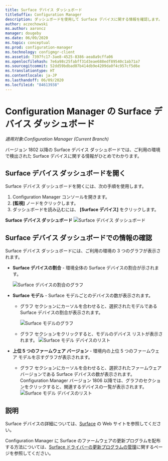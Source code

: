 ```yaml
---
title: Surface デバイス ダッシュボード
titleSuffix: Configuration Manager
description: ダッシュボードを使用して Surface デバイスに関する情報を確認します。
author: aczechowski
ms.author: aaroncz
manager: dougeby
ms.date: 06/09/2020
ms.topic: conceptual
ms.prod: configuration-manager
ms.technology: configmgr-client
ms.assetid: 7397fc17-3ae8-4525-8386-aea8a9cffa06
ms.openlocfilehash: 7e6a98c25fabff31d3eae688edf89540c1ab71a7
ms.sourcegitcommit: 52dd59bdbad07b414db9e4209da0f4c957cf5d6e
ms.translationtype: HT
ms.contentlocale: ja-JP
ms.lasthandoff: 06/09/2020
ms.locfileid: "84613938"
---
```

# <a name="surface-device-dashboard-in-configuration-manager"></a>Configuration Manager の Surface デバイス ダッシュボード

*適用対象:Configuration Manager (Current Branch)*

バージョン 1802 以降の Surface デバイス ダッシュボードでは、ご利用の環境で検出された Surface デバイスに関する情報がひとめでわかります。 <!--1355788-->

## <a name="open-the-surface-device-dashboard"></a>Surface デバイス ダッシュボードを開く

Surface デバイス ダッシュボードを開くには、次の手順を使用します。 

1. Configuration Manager コンソールを開きます。 
2. **[監視]** ノードをクリックします。 
3. ダッシュボードを読み込むには、 **[Surface デバイス]** をクリックします。

**Surface デバイス ダッシュボード**
![Surface デバイス ダッシュボード](media/Surface-device-dashboard.PNG)



## <a name="reviewing-information-in-the-surface-device-dashboard"></a>Surface デバイス ダッシュボードでの情報の確認

Surface デバイス ダッシュボードには、ご利用の環境の 3 つのグラフが表示されます。 

- **Surface デバイスの割合** - 環境全体の Surface デバイスの割合が示されます。

    ![Surface デバイスの割合のグラフ](media/Percent-Surface-Devices.PNG)
- **Surface モデル** - Surface モデルごとのデバイスの数が表示されます。 
  - グラフ セクションにカーソルを合わせると、選択されたモデルである Surface デバイスの割合が表示されます。 

       ![Surface モデルのグラフ](media/Surface-Models-Hover.PNG)
  - グラフ セクションをクリックすると、モデルのデバイス リストが表示されます。 
      ![Surface モデル デバイスのリスト](media/Surface-Model-Device-List.PNG)

- **上位 5 つのファームウェア バージョン** - 環境内の上位 5 つのファームウェア モデルを示すグラフが表示されます。 
  - グラフ セクションにカーソルを合わせると、選択されたファームウェア バージョンである Surface デバイスの数が表示されます。 Configuration Manager バージョン 1806 以降では、グラフのセクションをクリックすると、関連するデバイスの一覧が表示されます。 <!--1358654-->
     ![Surface モデル デバイスのリスト](media/Surface-Firmware-Hover.PNG)


## <a name="more-information"></a>説明

Surface デバイスの詳細については、[Surface](https://www.microsoft.com/surface) の Web サイトを参照してください。

Configuration Manager に Surface のファームウェアの更新プログラムを配布する方法については、[Surface ドライバーの更新プログラムの管理](../../../sum/deploy-use/surface-drivers.md)に関するページを参照してください。





